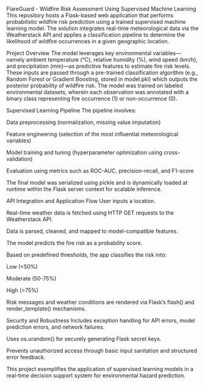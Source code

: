 FlareGuard - Wildfire Risk Assessment Using Supervised Machine Learning
This repository hosts a Flask-based web application that performs probabilistic wildfire risk prediction using a trained supervised machine learning model. The solution integrates real-time meteorological data via the Weatherstack API and applies a classification pipeline to determine the likelihood of wildfire occurrences in a given geographic location.

Project Overview
The model leverages key environmental variables—namely ambient temperature (°C), relative humidity (%), wind speed (km/h), and precipitation (mm)—as predictive features to estimate fire risk levels. These inputs are passed through a pre-trained classification algorithm (e.g., Random Forest or Gradient Boosting, stored in model.pkl) which outputs the posterior probability of wildfire risk. The model was trained on labeled environmental datasets, wherein each observation was annotated with a binary class representing fire occurrence (1) or non-occurrence (0).

Supervised Learning Pipeline
The pipeline involves:

Data preprocessing (normalization, missing value imputation)

Feature engineering (selection of the most influential meteorological variables)

Model training and tuning (hyperparameter optimization using cross-validation)

Evaluation using metrics such as ROC-AUC, precision-recall, and F1-score

The final model was serialized using pickle and is dynamically loaded at runtime within the Flask server context for scalable inference.

API Integration and Application Flow
User inputs a location.

Real-time weather data is fetched using HTTP GET requests to the Weatherstack API.

Data is parsed, cleaned, and mapped to model-compatible features.

The model predicts the fire risk as a probability score.

Based on predefined thresholds, the app classifies the risk into:

Low (<50%)

Moderate (50-75%)

High (>75%)

Risk messages and weather conditions are rendered via Flask’s flash() and render_template() mechanisms.

Security and Robustness
Includes exception handling for API errors, model prediction errors, and network failures.

Uses os.urandom() for securely generating Flask secret keys.

Prevents unauthorized access through basic input sanitation and structured error feedback.

This project exemplifies the application of supervised learning models in a real-time decision support system for environmental hazard prediction.
